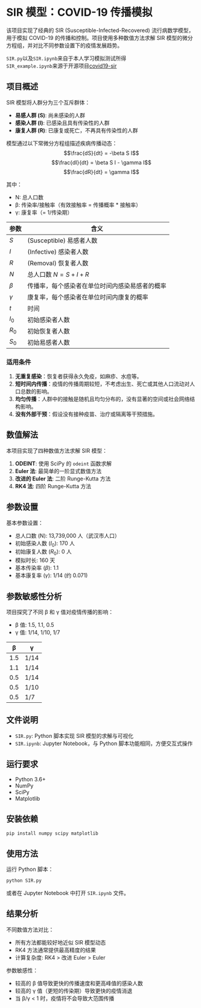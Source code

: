 # SIR 模型：COVID-19 传播模拟

该项目实现了经典的 SIR (Susceptible-Infected-Recovered) 流行病数学模型，用于模拟 COVID-19 的传播和控制。项目使用多种数值方法求解 SIR 模型的微分方程组，并对比不同参数设置下的疫情发展趋势。

`SIR.py`以及`SIR.ipynb`来自于本人学习模拟测试所得\
`SIR_example.ipynb`来源于开源项目[covid19-sir](https://github.com/lisphilar/covid19-sir)

## 项目概述

SIR 模型将人群分为三个互斥群体：
- **易感人群 (S)**: 尚未感染的人群
- **感染人群 (I)**: 已感染且具有传染性的人群
- **康复人群 (R)**: 已康复或死亡，不再具有传染性的人群

模型通过以下常微分方程组描述疾病传播动态：
$$\frac{dS}{dt} = -\beta S I$$
$$\frac{dI}{dt} = \beta S  I - \gamma I$$
$$\frac{dR}{dt} = \gamma I$$


其中：
- N: 总人口数
- β: 传染率/接触率（有效接触率 = 传播概率 * 接触率）
- γ: 康复率（= 1/传染期）

| 参数 | 含义 |
| --- | --- |
| $S$ | (Susceptible) 易感者人数 |
| $I$ | (Infective) 感染者人数 |
| $R$ | (Removal) 恢复者人数 |
| $N$ | 总人口数 $N=S+I+R$ |
| $\beta$ | 传播率，每个感染者在单位时间内感染易感者的概率 |
| $\gamma$ | 康复率，每个感染者在单位时间内康复的概率 |
| $t$ | 时间 |
| $I_0$ | 初始感染者人数 |
| $R_0$ | 初始恢复者人数 |
| $S_0$ | 初始易感者人数 |

### 适用条件
1. **无重复感染**：恢复者获得永久免疫，如麻疹、水痘等。
2. **短时间内传播**：疫情的传播周期较短，不考虑出生、死亡或其他人口流动对人口总数的影响。
3. **均匀传播**：人群中的接触是随机且均匀分布的，没有显著的空间或社会网络结构影响。
4. **没有外部干预**：假设没有接种疫苗、治疗或隔离等干预措施。



## 数值解法

本项目实现了四种数值方法求解 SIR 模型：

1. **ODEINT**: 使用 SciPy 的 `odeint` 函数求解
2. **Euler 法**: 最简单的一阶显式数值方法
3. **改进的 Euler 法**: 二阶 Runge-Kutta 方法
4. **RK4 法**: 四阶 Runge-Kutta 方法

## 参数设置

基本参数设置：
- 总人口数 (N): 13,739,000 人（武汉市人口）
- 初始感染人数 ($I_0$): 170 人
- 初始康复人数 ($R_0$): 0 人
- 模拟时长: 160 天
- 基本传染率 ($β$): 1.1
- 基本康复率 ($γ$): 1/14 (约 0.071)

## 参数敏感性分析

项目探究了不同 β 和 γ 值对疫情传播的影响：
- β 值: 1.5, 1.1, 0.5
- γ 值: 1/14, 1/10, 1/7

| β   | γ    |
| --- | ---- |
| 1.5 | 1/14 |
| 1.1 | 1/14 |
| 0.5 | 1/14 |
| 0.5 | 1/10 |
| 0.5 | 1/7  |

## 文件说明

- `SIR.py`: Python 脚本实现 SIR 模型的求解与可视化
- `SIR.ipynb`: Jupyter Notebook，与 Python 脚本功能相同，方便交互式操作

## 运行要求

- Python 3.6+
- NumPy
- SciPy
- Matplotlib

## 安装依赖

```bash
pip install numpy scipy matplotlib
```

## 使用方法

运行 Python 脚本：
```bash
python SIR.py
```

或者在 Jupyter Notebook 中打开 `SIR.ipynb` 文件。

## 结果分析

不同数值方法对比：
- 所有方法都能较好地近似 SIR 模型动态
- RK4 方法通常提供最高精度的结果
- 计算复杂度: RK4 > 改进 Euler > Euler

参数敏感性：
- 较高的 β 值导致更快的传播速度和更高峰值的感染人数
- 较高的 γ 值（更短的传染期）导致更快的疫情消退
- 当 β/γ < 1 时，疫情将不会导致大范围传播